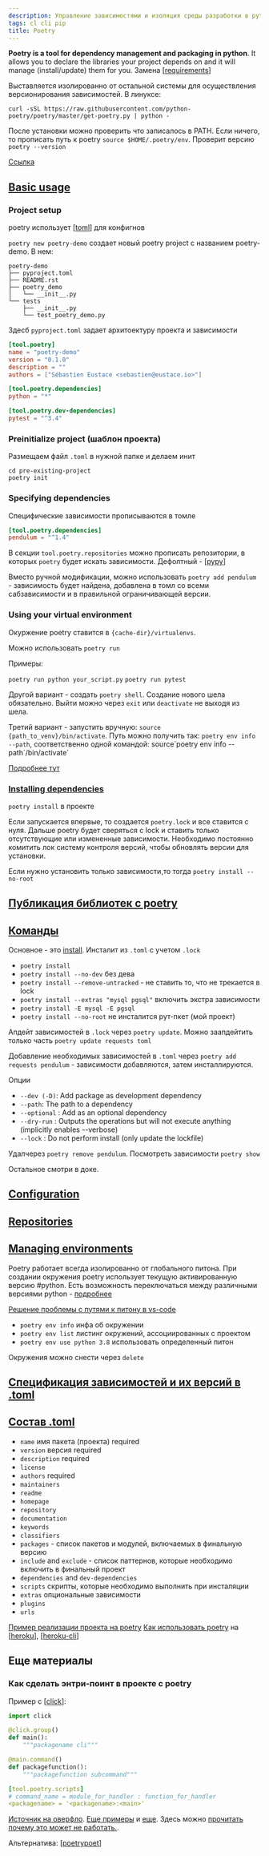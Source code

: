 ```yaml
---
description: Управление зависимостями и изоляция среды разработки в python с poetry
tags: cl cli pip
title: Poetry
---
```

**Poetry is a tool for dependency management and packaging in python**. It allows you to declare the libraries your project depends on and it will manage (install/update) them for you. Замена [[requirements]]

Выставляется изолированно от остальной системы для осуществления версионирования зависимостей. В линуксе:

`curl -sSL https://raw.githubusercontent.com/python-poetry/poetry/master/get-poetry.py | python -`

После установки можно проверить что записалось в PATH. Если ничего, то прописать путь к poetry `source $HOME/.poetry/env`. Проверит версию `poetry --version`

[Ссылка](https://python-poetry.org/docs/)

## [Basic usage](https://python-poetry.org/docs/basic-usage/#basic-usage)

### Project setup

poetry использует [[toml]] для конфигнов

`poetry new poetry-demo` создает новый poetry project с названием poetry-demo. В нем:

```shell
poetry-demo
├── pyproject.toml
├── README.rst
├── poetry_demo
│   └── __init__.py
└── tests
    ├── __init__.py
    └── test_poetry_demo.py
```

Здесб `pyproject.toml` задает архитоектуру проекта и зависимости

```toml
[tool.poetry]
name = "poetry-demo"
version = "0.1.0"
description = ""
authors = ["Sébastien Eustace <sebastien@eustace.io>"]

[tool.poetry.dependencies]
python = "*"

[tool.poetry.dev-dependencies]
pytest = "^3.4"
```

### Preinitialize project (шаблон проекта)

Размещаем файл `.toml` в нужной папке и делаем инит

```shell
cd pre-existing-project
poetry init
```

### Specifying dependencies

Специфические зависимости прописываются в томле

```toml
[tool.poetry.dependencies]
pendulum = "^1.4"
```

В секции `tool.poetry.repositories` можно прописать репозитории, в которых `poetry` будет искать зависимости. Дефолтный - [[pypy]]

Вместо ручной модификации, можно использовать `poetry add pendulum` - зависимость будет найдена, добавлена в томл со всеми сабзависимости и в правильной ограничивающей версии.

### Using your virtual environment

Окуржение poetry ставится в `{cache-dir}/virtualenvs`.

Можно использовать `poetry run`

Примеры:

`poetry run python your_script.py`
`poetry run pytest`

Другой вариант - создать `poetry shell`. Создание нового шела обязательно. Выйти можно через `exit` или `deactivate` не выходя из шела.

Третий вариант - запустить вручную: `source {path_to_venv}/bin/activate`. Путь можно получить так: `poetry env info --path`, соответственно одной командой: source\`poetry env info --path\`/bin/activate`

[Подробнее тут](https://python-poetry.org/docs/basic-usage/#activating-the-virtual-environment)

### [Installing dependencies](https://python-poetry.org/docs/basic-usage/#installing-dependencies)

`poetry install` в проекте

Если запускается впервые, то создается `poetry.lock` и все ставится с нуля. Дальше poetry будет сверяться с lock и ставить только отсутствующие или измененные зависимости. Необходимо постоянно комитить лок систему контроля версий, чтобы обновлять версии для установки.

Если нужно установить только зависимости,то тогда `poetry install --no-root`

## [Публикация библиотек с poetry](https://python-poetry.org/docs/libraries/)

## [Команды](https://python-poetry.org/docs/cli/)

Основное - это [install](https://python-poetry.org/docs/cli/#install). Инсталит из `.toml` с учетом `.lock`

- `poetry install`
- `poetry install --no-dev` без дева
- `poetry install --remove-untracked` - не ставить то, что не трекается в lock
- `poetry install --extras "mysql pgsql"` включить экстра зависимости
- `poetry install -E mysql -E pgsql`
- `poetry install --no-root` не инсталится рут-пкет (мой проект)

Апдейт зависимостей в `.lock` через `poetry update`. Можно заапдейтить только часть `poetry update requests toml`

Добавление необходимых зависимостей в `.toml` через `poetry add requests pendulum` - зависимости добавляются, затем инсталлируются.

Опции

- `--dev (-D)`: Add package as development dependency
- `--path`: The path to a dependency
- `--optional` : Add as an optional dependency
- `--dry-run` : Outputs the operations but will not execute anything (implicitly enables --verbose)
- `--lock` : Do not perform install (only update the lockfile)

Удалчерез `poetry remove pendulum`. Посмотреть зависимости `poetry show`

Остальное смотри в доке.

## [Configuration](https://python-poetry.org/docs/configuration/)

## [Repositories](https://python-poetry.org/docs/repositories/)

## [Managing environments](https://python-poetry.org/docs/managing-environments/)

Poetry работает всегда изолированно от глобального питона. При создании окружения poetry использует текущую активированную версию #python. Есть возможность переключаться между различными версиями python - [подробнее](https://python-poetry.org/docs/managing-environments/#switching-between-environments)

[Решение проблемы с путями к питону в vs-code](https://github.com/microsoft/vscode-python/issues/8372)

- `poetry env info` инфа об окружении
- `poetry env list` листинг окружений, ассоциированных с проектом
- `poetry env use python 3.8` использовать определенный питон

Окружения можно снести через `delete`

## [Спецификация зависимостей и их версий в .toml](https://python-poetry.org/docs/dependency-specification/)

## [Состав .toml](https://python-poetry.org/docs/pyproject/)

- `name` имя пакета (проекта) required
- `version` версия required
- `description` required
- `license`
- `authors` required
- `maintainers`
- `readme`
- `homepage`
- `repository`
- `documentation`
- `keywords`
- `classifiers`
- `packages` - список пакетов и модулей, включаемых в финальную версию
- `include` and `exclude` - список паттернов, которые необходимо включить в финальный проект
- `dependencies` and `dev-dependencies`
- `scripts` скрипты, которые необходимо выполнить при инсталяции
- `extras` опциональные зависимости
- `plugins`
- `urls`

[Пример реализации проекта на poetry](https://browniebroke.com/blog/migrating-project-to-poetry/)
[Как использовать poetry](https://elements.heroku.com/buildpacks/moneymeets/python-poetry-buildpack) на [[heroku]], [[heroku-cli]]

## Еще материалы

### Как сделать энтри-поинт в проекте с poetry

Пример с [[click]]:

```python
import click

@click.group()
def main():
    """packagename cli"""

@main.command()
def packagefunction():
    """packagefunction subcommand"""
```

```yml
[tool.poetry.scripts]
# command_name = module_for_handler : function_for_handler
<packagename> = '<packagename>:<main>'
```

[Источник на оверфло](https://stackoverflow.com/a/55065934/15966204). [Еще примеры](https://stackoverflow.com/questions/59286983/how-to-run-a-script-using-pyproject-toml-settings-and-poetry) и [еще](https://stackoverflow.com/questions/67476156/pass-commandline-arguments-to-a-python-script-installed-with-poetry). Здесь можно [прочитать почему это может не работать.](https://stackoverflow.com/a/70656210/15966204).

Альтернатива: [[poetrypoet]]

[//begin]: # "Autogenerated link references for markdown compatibility"
[requirements]: requirements "Requirements.txt"
[toml]: toml "Toml"
[pypy]: pypy "Pypy"
[heroku]: ../lists/heroku "Heroku"
[heroku-cli]: heroku-cli "Heroku-cl"
[click]: click "Click интерфейс командной строки"
[//end]: # "Autogenerated link references"
[//begin]: # "Autogenerated link references for markdown compatibility"
[requirements]: requirements "Requirements.txt"
[toml]: toml "Toml"
[pypy]: pypy "Pypy"
[heroku]: ../lists/heroku "Heroku"
[heroku-cli]: heroku-cli "Heroku-cl"
[click]: click "Click интерфейс командной строки"
[poetrypoet]: poetrypoet "Poetrypoet"
[//end]: # "Autogenerated link references"